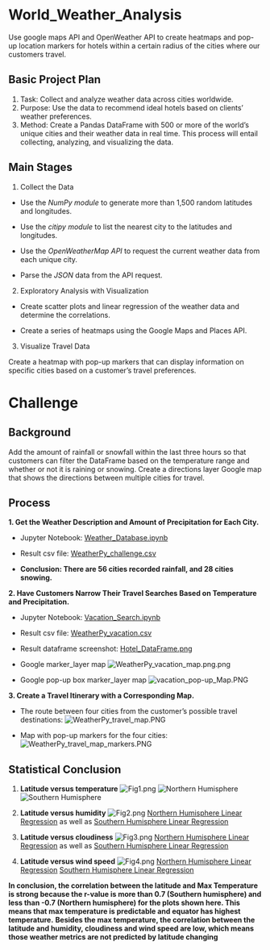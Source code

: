# World_Weather_Analysis
Use google maps API and OpenWeather API to create heatmaps and pop-up location markers for hotels within a certain radius of the cities where our customers travel.
## Basic Project Plan

1. Task: Collect and analyze weather data across cities worldwide.
2. Purpose: Use the data to recommend ideal hotels based on clients’ weather preferences.
3. Method: Create a Pandas DataFrame with 500 or more of the world’s unique cities and their weather data in real time. This process will entail collecting, analyzing, and visualizing the data.

## Main Stages

1. Collect the Data

- Use the *NumPy module* to generate more than 1,500 random latitudes and longitudes.

- Use the *citipy module* to list the nearest city to the latitudes and longitudes.

- Use the *OpenWeatherMap API* to request the current weather data from each unique city.

- Parse the *JSON* data from the API request.


2. Exploratory Analysis with Visualization

- Create scatter plots and linear regression of the weather data and determine the correlations.

- Create a series of heatmaps using the Google Maps and Places API.

3. Visualize Travel Data

Create a heatmap with pop-up markers that can display information on specific cities based on a customer’s travel preferences. 

# Challenge

## Background

Add the amount of rainfall or snowfall within the last three hours so that customers can filter the DataFrame based on the temperature range and whether or not it is raining or snowing. Create a directions layer Google map that shows the directions between multiple cities for travel.

## Process

**1. Get the Weather Description and Amount of Precipitation for Each City.** 

- Jupyter Notebook: [Weather_Database.ipynb](/Weather_Database.ipynb)

- Result csv file: [WeatherPy_challenge.csv](/data/WeatherPy_challenge.csv)

- **Conclusion: There are 56 cities recorded rainfall, and 28 cities snowing.**

**2. Have Customers Narrow Their Travel Searches Based on Temperature and Precipitation.**

- Jupyter Notebook: [Vacation_Search.ipynb](/Vacation_Search.ipynb)

- Result csv file: [WeatherPy_vacation.csv](/data/WeatherPy_vacation.csv)

- Result dataframe screenshot: [Hotel_DataFrame.png](/filtered_Hotel_DataFrame.PNG)

- Google marker_layer map ![WeatherPy_vacation_map.png.png](/image/WeatherPy_vacation_map.png.png)

- Google pop-up box marker_layer map ![vacation_pop-up_Map.PNG](/image/vacation_pop-up_Map.PNG)

**3. Create a Travel Itinerary with a Corresponding Map.**

- The route between four cities from the customer’s possible travel destinations:
![WeatherPy_travel_map.PNG](/image/WeatherPy_travel_map.PNG)

- Map with pop-up markers for the four cities:
![WeatherPy_travel_map_markers.PNG](/image/WeatherPy_travel_map_markers.PNG)



## Statistical Conclusion

1. **Latitude versus temperature**
![Fig1.png](/weather_data/Fig1.png) ![Northern Humisphere](/weather_data/Regress_fig1.png) ![Southern Humisphere](/weather_data/Regress_fig2.png)

2. **Latitude versus humidity**
![Fig2.png](/weather_data/Fig2.png) [Northern Humisphere Linear Regression](/weather_data/Regress_fig3.png) as well as [Southern Humisphere Linear Regression](/weather_data/Regress_fig4.png)
3. **Latitude versus cloudiness**
![Fig3.png](/weather_data/Fig3.png) [Northern Humisphere Linear Regression](/weather_data/Regress_fig5.png) as well as [Southern Humisphere Linear Regression](/weather_data/Regress_fig6.png)
4. **Latitude versus wind speed**
![Fig4.png](/weather_data/Fig4.png) [Northern Humisphere Linear Regression](/weather_data/Regress_fig7.png) [Southern Humisphere Linear Regression](/weather_data/Regress_fig8.png)

**In conclusion, the correlation between the latitude and Max Temperature is strong because the r-value is more than 0.7 (Southern humisphere) and less than -0.7 (Northern humisphere) for the plots shown here. This means that max temperature is predictable and equator has highest temperature.**
**Besides the max temperature, the correlation between the latitude and humidity, cloudiness and wind speed are low, which means those weather metrics are not predicted by latitude changing**

